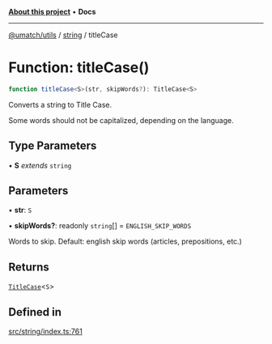 [**About this project**](../../README.md) • **Docs**

***

[@umatch/utils](../../api.md) / [string](../README.md) / titleCase

# Function: titleCase()

```ts
function titleCase<S>(str, skipWords?): TitleCase<S>
```

Converts a string to Title Case.

Some words should not be capitalized, depending on the language.

## Type Parameters

• **S** *extends* `string`

## Parameters

• **str**: `S`

• **skipWords?**: readonly `string`[] = `ENGLISH_SKIP_WORDS`

Words to skip. Default: english skip words (articles, prepositions, etc.)

## Returns

[`TitleCase`](../type-aliases/TitleCase.md)\<`S`\>

## Defined in

[src/string/index.ts:761](https://github.com/umatch-oficial/utils/blob/main/src/string/index.ts#L761)
